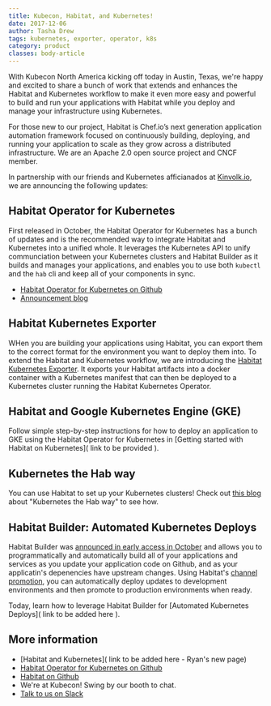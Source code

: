 ```yaml
---
title: Kubecon, Habitat, and Kubernetes! 
date: 2017-12-06
author: Tasha Drew
tags: kubernetes, exporter, operator, k8s
category: product
classes: body-article
---
```

With Kubecon North America kicking off today in Austin, Texas, we're happy and excited to share a bunch of work that extends and enhances the Habitat and Kubernetes workflow to make it even more easy and powerful to build and run your applications with Habitat while you deploy and manage your infrastructure using Kubernetes. 

For those new to our project, Habitat is Chef.io’s next generation application automation framework focused on continuously building, deploying, and running your application to scale as they grow across a distributed infrastructure. We are an Apache 2.0 open source project and CNCF member.

In partnership with our friends and Kubernetes afficianados at [Kinvolk.io](https://kinvolk.io/), we are announcing the following updates: 

## Habitat Operator for Kubernetes

First released in October, the Habitat Operator for Kubernetes has a bunch of updates and is the recommended way to integrate Habitat and Kubernetes into a unified whole. It leverages the Kubernetes API to unify communciation between your Kubernetes clusters and Habitat Builder as it builds and manages your applications, and enables you to use both `kubectl` and the `hab` cli and keep all of your components in sync.

- [Habitat Operator for Kubernetes on Github](https://github.com/kinvolk/habitat-operator) 
- [Announcement blog](https://github.com/kinvolk/habitat-operator) 

## Habitat Kubernetes Exporter

WHen you are building your applications using Habitat, you can export them to the correct format for the environment you want to deploy them into. To extend the Habitat and Kubernetes workflow, we are introducing the [Habitat Kubernetes Exporter](https://kinvolk.io/blog/2017/12/introducing-the-habitat-kubernetes-exporter/). It exports your Habitat artifacts into a docker container with a Kubernetes manifest that can then be deployed to a Kubernetes cluster running the Habitat Kubernetes Operator.

## Habitat and Google Kubernetes Engine (GKE) 

Follow simple step-by-step instructions for how to deploy an application to GKE using the Habitat Operator for Kubernetes in [Getting started with Habitat on Kubernetes]( link to be provided ). 

## Kubernetes the Hab way 

You can use Habitat to set up your Kubernetes clusters! Check out [this blog](https://kinvolk.io/blog/2017/12/kubernetes-the-hab-way/) about "Kubernetes the Hab way" to see how. 

## Habitat Builder: Automated Kubernetes Deploys

Habitat Builder was [announced in early access in October](https://www.habitat.sh/blog/2017/10/Habitat-Builder-for-the-People/) and allows you to programmatically and automatically build all of your applications and services as you update your application code on Github, and as your applicatin's depenencies have upstream changes. Using Habitat's [channel promotion](https://www.habitat.sh/docs/using-habitat/#continuous-deployment), you can automatically deploy updates to development environments and then promote to production environments when ready. 

Today, learn how to leverage Habitat Builder for [Automated Kubernetes Deploys]( link to be added here ). 

## More information

- [Habitat and Kubernetes]( link to be added here - Ryan's new page) 
- [Habitat Operator for Kubernetes on Github](https://github.com/kinvolk/habitat-operator) 
- [Habitat on Github](https://github.com/habitat-sh/) 
- We're at Kubecon! Swing by our booth to chat. 
- [Talk to us on Slack](http://slack.habitat.sh) 
